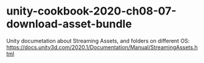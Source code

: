 # unity-cookbook-2020-ch08-07-download-asset-bundle

Unity documetation about Streaming Assets, and folders on different OS:
https://docs.unity3d.com/2020.1/Documentation/Manual/StreamingAssets.html

